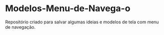 # Modelos-Menu-de-Navega-o
Repositório criado para salvar algumas ideias e modelos de tela com menu de navegação.
